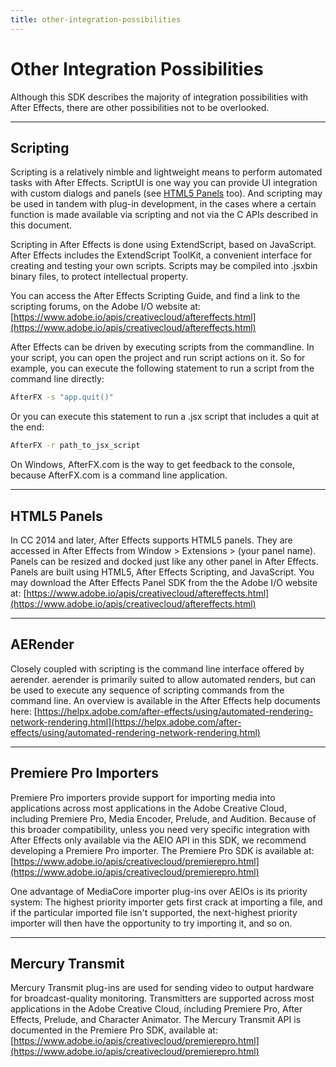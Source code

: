 ```yaml
---
title: other-integration-possibilities
---
```

# Other Integration Possibilities

Although this SDK describes the majority of integration possibilities with After Effects, there are other possibilities not to be overlooked.

---

## Scripting

Scripting is a relatively nimble and lightweight means to perform automated tasks with After Effects. ScriptUI is one way you can provide UI integration with custom dialogs and panels (see [HTML5 Panels](#html5-panels) too). And scripting may be used in tandem with plug-in development, in the cases where a certain function is made available via scripting and not via the C APIs described in this document.

Scripting in After Effects is done using ExtendScript, based on JavaScript. After Effects includes the ExtendScript ToolKit, a convenient interface for creating and testing your own scripts. Scripts may be compiled into .jsxbin binary files, to protect intellectual property.

You can access the After Effects Scripting Guide, and find a link to the scripting forums, on the Adobe I/O website at: [https://www.adobe.io/apis/creativecloud/aftereffects.html](https://www.adobe.io/apis/creativecloud/aftereffects.html)

After Effects can be driven by executing scripts from the commandline. In your script, you can open the project and run script actions on it. So for example, you can execute the following statement to run a script from the command line directly:

```sh
AfterFX -s "app.quit()"
```

Or you can execute this statement to run a .jsx script that includes a quit at the end:

```sh
AfterFX -r path_to_jsx_script
```

On Windows, AfterFX.com is the way to get feedback to the console, because AfterFX.com is a command line application.

---

## HTML5 Panels

In CC 2014 and later, After Effects supports HTML5 panels. They are accessed in After Effects from Window > Extensions > (your panel name). Panels can be resized and docked just like any other panel in After Effects. Panels are built using HTML5, After Effects Scripting, and JavaScript. You may download the After Effects Panel SDK from the the Adobe I/O website at: [https://www.adobe.io/apis/creativecloud/aftereffects.html](https://www.adobe.io/apis/creativecloud/aftereffects.html)

---

## AERender

Closely coupled with scripting is the command line interface offered by aerender. aerender is primarily suited to allow automated renders, but can be used to execute any sequence of scripting commands from the command line. An overview is available in the After Effects help documents here: [https://helpx.adobe.com/after-effects/using/automated-rendering-network-rendering.html](https://helpx.adobe.com/after-effects/using/automated-rendering-network-rendering.html)

---

## Premiere Pro Importers

Premiere Pro importers provide support for importing media into applications across most applications in the Adobe Creative Cloud, including Premiere Pro, Media Encoder, Prelude, and Audition. Because of this broader compatibility, unless you need very specific integration with After Effects only available via the AEIO API in this SDK, we recommend developing a Premiere Pro importer. The Premiere Pro SDK is available at: [https://www.adobe.io/apis/creativecloud/premierepro.html](https://www.adobe.io/apis/creativecloud/premierepro.html)

One advantage of MediaCore importer plug-ins over AEIOs is its priority system: The highest priority importer gets first crack at importing a file, and if the particular imported file isn't supported, the next-highest priority importer will then have the opportunity to try importing it, and so on.

---

## Mercury Transmit

Mercury Transmit plug-ins are used for sending video to output hardware for broadcast-quality monitoring. Transmitters are supported across most applications in the Adobe Creative Cloud, including Premiere Pro, After Effects, Prelude, and Character Animator. The Mercury Transmit API is documented in the Premiere Pro SDK, available at: [https://www.adobe.io/apis/creativecloud/premierepro.html](https://www.adobe.io/apis/creativecloud/premierepro.html)
